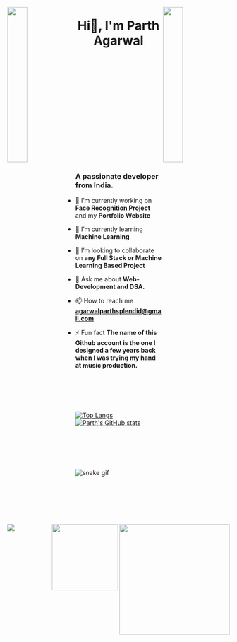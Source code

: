 
<img align="left" src="https://user-images.githubusercontent.com/65187002/144930161-2f783401-8d27-4fdf-a2f7-cc0ba32f1f1f.gif" width="30%" style="display:inline;"><img align="right" src="https://user-images.githubusercontent.com/65187002/144930161-2f783401-8d27-4fdf-a2f7-cc0ba32f1f1f.gif" width="30%" style="display:inline;">

<h1 align="center" >Hi👋, I'm Parth Agarwal </h1>
<div width="100%">
<img src="https://api.daily.dev/devcards/fccc4448d7a34b5fabd453573fa72bb3.png?r=qbt" max-width="40%" height="250px" align="right"/>
<img align="right" height="150px" max-width="40%" src="https://user-images.githubusercontent.com/74038190/229223156-0cbdaba9-3128-4d8e-8719-b6b4cf741b67.gif">
<img align="left" src="https://readme-typing-svg.herokuapp.com?color=%232f97c1&size=32&center=true&vCenter=true&width=600&height=50&lines=Student;Web+Developer;Software+Engineer;Freelancer;Open-Source+Enthusiast"/>
</div>

<br><br><br><br><br><br><br><br><br><br><br><br><br><br>
  
<h3 align="left">A passionate developer from India.</h3>

- 🔭 I’m currently working on **Face Recognition Project** and my **Portfolio Website**

- 🌱 I’m currently learning **Machine Learning**

- 👯 I’m looking to collaborate on **any Full Stack or Machine Learning Based Project**

- 💬 Ask me about **Web-Development and DSA.**

- 📫 How to reach me **agarwalparthsplendid@gmail.com**

- ⚡ Fun fact **The name of this Github account is the one I designed a few years back when I was trying my hand at music production.**

<br><br><br><br>

[![Top Langs](https://github-readme-stats.vercel.app/api/top-langs/?username=TheInfernitex)](https://github.com/TheInfernitex/github-readme-stats)
[![Parth's GitHub stats](https://github-readme-stats.vercel.app/api?username=TheInfernitex)](https://github.com/TheInfernitex/github-readme-stats)

<br><br><br><br>

![snake gif](https://github.com/TheInfernitex/TheInfernitex/blob/output/github-contribution-grid-snake.gif)


